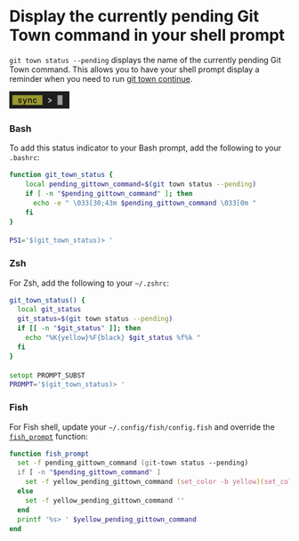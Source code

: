 # Display the currently pending Git Town command in your shell prompt

`git town status --pending` displays the name of the currently pending Git Town
command. This allows you to have your shell prompt display a reminder when you
need to run [git town continue](../commands/continue.md).

<img width="108" height="31" src="shell_prompt_example.gif">

### Bash

To add this status indicator to your Bash prompt, add the following to your
`.bashrc`:

```bash
function git_town_status {
    local pending_gittown_command=$(git town status --pending)
    if [ -n "$pending_gittown_command" ]; then
      echo -e " \033[30;43m $pending_gittown_command \033[0m "
    fi
}

PS1='$(git_town_status)> '
```

### Zsh

For Zsh, add the following to your `~/.zshrc`:

```zsh
git_town_status() {
  local git_status
  git_status=$(git town status --pending)
  if [[ -n "$git_status" ]]; then
    echo "%K{yellow}%F{black} $git_status %f%k "
  fi
}

setopt PROMPT_SUBST
PROMPT='$(git_town_status)> '
```

### Fish

For Fish shell, update your `~/.config/fish/config.fish` and override the
[`fish_prompt`](https://fishshell.com/docs/current/cmds/fish_prompt.html)
function:

```zsh
function fish_prompt
  set -f pending_gittown_command (git-town status --pending)
  if [ -n "$pending_gittown_command" ]
    set -f yellow_pending_gittown_command (set_color -b yellow)(set_color black)(echo " $pending_gittown_command ")(set_color normal)' '
  else
    set -f yellow_pending_gittown_command ''
  end
  printf '%s> ' $yellow_pending_gittown_command
end
```
